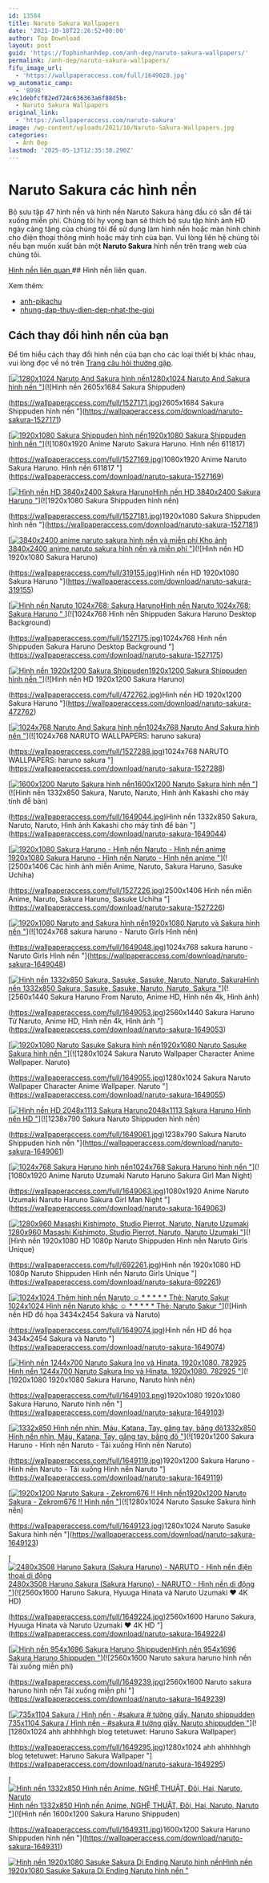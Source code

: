 ```yaml
---
id: 13584
title: Naruto Sakura Wallpapers
date: '2021-10-18T22:26:52+00:00'
author: Top Download
layout: post
guid: 'https://Tophinhanhdep.com/anh-dep/naruto-sakura-wallpapers/'
permalink: /anh-dep/naruto-sakura-wallpapers/
fifu_image_url:
  - 'https://wallpaperaccess.com/full/1649028.jpg'
wp_automatic_camp:
  - '8098'
e9c1debfcf82ed724c636363a6f88d5b:
  - Naruto Sakura Wallpapers
original_link:
  - 'https://wallpaperaccess.com/naruto-sakura'
image: /wp-content/uploads/2021/10/Naruto-Sakura-Wallpapers.jpg
categories:
  - Ảnh Đẹp
lastmod: '2025-05-13T12:35:38.290Z'
---
```

# Naruto Sakura các hình nền

Bộ sưu tập 47 hình nền và hình nền Naruto Sakura hàng đầu có sẵn để tải xuống miễn phí. Chúng tôi hy vọng bạn sẽ thích bộ sưu tập hình ảnh HD ngày càng tăng của chúng tôi để sử dụng làm hình nền hoặc màn hình chính cho điện thoại thông minh hoặc máy tính của bạn. Vui lòng liên hệ chúng tôi nếu bạn muốn xuất bản một **Naruto Sakura** hình nền trên trang web của chúng tôi.

[Hình nền liên quan ](#related) ## Hình nền liên quan.

   
 Xem thêm:

   
- [anh-pikachu](https://tophinhanhdep.com/anh-anime/anh-pikachu/)
- [nhung-dap-thuy-dien-dep-nhat-the-gioi](https://tophinhanhdep.com/anh-dep/nhung-dap-thuy-dien-dep-nhat-the-gioi/)

## Cách thay đổi hình nền của bạn

Để tìm hiểu cách thay đổi hình nền của bạn cho các loại thiết bị khác nhau, vui lòng đọc về nó trên [Trang câu hỏi thường gặp](https://tophinhanhdep.com/faq/).

  
[[![1280x1024 Naruto And Sakura hình nền](https://wallpaperaccess.com/full/1649028.jpg)1280x1024 Naruto And Sakura hình nền "](https://wallpaperaccess.com/download/naruto-sakura-1649028)](![Hình nền 2605x1684 Sakura Shippuden)

(https://wallpaperaccess.com/full/1527171.jpg)2605x1684 Sakura Shippuden hình nền "](https://wallpaperaccess.com/download/naruto-sakura-1527171)

[[![1920x1080 Sakura Shippuden hình nền](https://wallpaperaccess.com/full/1527166.jpg)1920x1080 Sakura Shippuden hình nền "](https://wallpaperaccess.com/download/naruto-sakura-1527166)](![1080x1920 Anime Naruto Sakura Haruno.  Hình nền 611817)

(https://wallpaperaccess.com/full/1527169.jpg)1080x1920 Anime Naruto Sakura Haruno. Hình nền 611817 "](https://wallpaperaccess.com/download/naruto-sakura-1527169)

[[![Hình nền HD 3840x2400 Sakura Haruno](https://wallpaperaccess.com/full/1527165.jpg)Hình nền HD 3840x2400 Sakura Haruno "](https://wallpaperaccess.com/download/naruto-sakura-1527165)](![1920x1080 Sakura Shippuden hình nền)

(https://wallpaperaccess.com/full/1527181.jpg)1920x1080 Sakura Shippuden hình nền "](https://wallpaperaccess.com/download/naruto-sakura-1527181)

[[![3840x2400 anime naruto sakura hình nền và miễn phí Kho ảnh](https://wallpaperaccess.com/full/1649034.jpg)3840x2400 anime naruto sakura hình nền và miễn phí "](https://wallpaperaccess.com/download/naruto-sakura-1649034)](![Hình nền HD 1920x1080 Sakura Haruno)

(https://wallpaperaccess.com/full/319155.jpg)Hình nền HD 1920x1080 Sakura Haruno "](https://wallpaperaccess.com/download/naruto-sakura-319155)

[[![Hình nền Naruto 1024x768: Sakura Haruno](https://wallpaperaccess.com/full/1527189.jpg)Hình nền Naruto 1024x768: Sakura Haruno " ](https://wallpaperaccess.com/download/naruto-sakura-1527189)](![1024x768 Hình nền Shippuden Sakura Haruno Desktop Background)

(https://wallpaperaccess.com/full/1527175.jpg)1024x768 Hình nền Shippuden Sakura Haruno Desktop Background "](https://wallpaperaccess.com/download/naruto-sakura-1527175)

[[![Hình nền 1920x1200 Sakura Shippuden](https://wallpaperaccess.com/full/1649038.jpg)1920x1200 Sakura Shippuden hình nền "](https://wallpaperaccess.com/download/naruto-sakura-1649038)](![Hình nền HD 1920x1200 Sakura Haruno)

(https://wallpaperaccess.com/full/472762.jpg)Hình nền HD 1920x1200 Sakura Haruno "](https://wallpaperaccess.com/download/naruto-sakura-472762)

[[![1024x768 Naruto And Sakura hình nền](https://wallpaperaccess.com/full/1649041.jpg)1024x768 Naruto And Sakura hình nền "](https://wallpaperaccess.com/download/naruto-sakura-1649041)](![1024x768 NARUTO WALLPAPERS: haruno sakura)

(https://wallpaperaccess.com/full/1527288.jpg)1024x768 NARUTO WALLPAPERS: haruno sakura "](https://wallpaperaccess.com/download/naruto-sakura-1527288)

[[![1600x1200 Naruto Sakura hình nền](https://wallpaperaccess.com/full/1649043.jpg)1600x1200 Naruto Sakura hình nền "](https://wallpaperaccess.com/download/naruto-sakura-1649043)](![Hình nền 1332x850 Sakura, Naruto, Naruto, Hình ảnh Kakashi cho máy tính để bàn)

(https://wallpaperaccess.com/full/1649044.jpg)Hình nền 1332x850 Sakura, Naruto, Naruto, Hình ảnh Kakashi cho máy tính để bàn "](https://wallpaperaccess.com/download/naruto-sakura-1649044)

[[![1920x1080 Sakura Haruno - Hình nền Naruto - Hình nền anime](https://wallpaperaccess.com/full/1527306.jpg)1920x1080 Sakura Haruno - Hình nền Naruto - Hình nền anime "](https://wallpaperaccess.com/download/naruto-sakura-1527306)](![2500x1406 Các hình ảnh miễn Anime, Naruto, Sakura Haruno, Sasuke Uchiha)

(https://wallpaperaccess.com/full/1527226.jpg)2500x1406 Hình nền miễn Anime, Naruto, Sakura Haruno, Sasuke Uchiha "](https://wallpaperaccess.com/download/naruto-sakura-1527226)

[[![1920x1080 Naruto and Sakura hình nền](https://wallpaperaccess.com/full/1649047.jpg)1920x1080 Naruto và Sakura hình nền "](https://wallpaperaccess.com/download/naruto-sakura-1649047)](![1024x768 sakura haruno - Naruto Girls Hình nền)

(https://wallpaperaccess.com/full/1649048.jpg)1024x768 sakura haruno - Naruto Girls Hình nền "](https://wallpaperaccess.com/download/naruto-sakura-1649048)

[[![Hình nền 1332x850 Sakura, Sasuke, Sasuke, Naruto, Naruto, Sakura](https://wallpaperaccess.com/full/1649049.jpg)Hình nền 1332x850 Sakura, Sasuke, Sasuke, Naruto, Naruto, Sakura "](https://wallpaperaccess.com/download/naruto-sakura-1649049)](![2560x1440 Sakura Haruno From Naruto, Anime HD, Hình nền 4k, Hình ảnh)

(https://wallpaperaccess.com/full/1649053.jpg)2560x1440 Sakura Haruno Từ Naruto, Anime HD, Hình nền 4k, Hình ảnh "](https://wallpaperaccess.com/download/naruto-sakura-1649053)

[[![1920x1080 Naruto Sasuke Sakura hình nền](https://wallpaperaccess.com/full/1400628.jpg)1920x1080 Naruto Sasuke Sakura hình nền "](https://wallpaperaccess.com/download/naruto-sakura-1400628)](![1280x1024 Sakura Naruto Wallpaper Character Anime Wallpaper.  Naruto)

(https://wallpaperaccess.com/full/1649055.jpg)1280x1024 Sakura Naruto Wallpaper Character Anime Wallpaper. Naruto "](https://wallpaperaccess.com/download/naruto-sakura-1649055)

[[![Hình nền HD 2048x1113 Sakura Haruno](https://wallpaperaccess.com/full/1527178.jpg)2048x1113 Sakura Haruno Hình nền HD "](https://wallpaperaccess.com/download/naruto-sakura-1527178)](![1238x790 Sakura Naruto Shippuden hình nền)

(https://wallpaperaccess.com/full/1649061.jpg)1238x790 Sakura Naruto Shippuden hình nền "](https://wallpaperaccess.com/download/naruto-sakura-1649061)

[[![1024x768 Sakura Haruno hình nền](https://wallpaperaccess.com/full/1649062.jpg)1024x768 Sakura Haruno hình nền "](https://wallpaperaccess.com/download/naruto-sakura-1649062)](![1080x1920 Anime Naruto Uzumaki Naruto Haruno Sakura Girl Man Night)

(https://wallpaperaccess.com/full/1649063.jpg)1080x1920 Anime Naruto Uzumaki Naruto Haruno Sakura Girl Man Night "](https://wallpaperaccess.com/download/naruto-sakura-1649063)

[[![1280x960 Masashi Kishimoto, Studio Pierrot, Naruto, Naruto Uzumaki](https://wallpaperaccess.com/full/1649070.jpg)1280x960 Masashi Kishimoto, Studio Pierrot, Naruto, Naruto Uzumaki "](https://wallpaperaccess.com/download/naruto-sakura-1649070)](![Hình nền 1920x1080 HD 1080p Naruto Shippuden Hình nền Naruto Girls Unique)

(https://wallpaperaccess.com/full/692261.jpg)Hình nền 1920x1080 HD 1080p Naruto Shippuden Hình nền Naruto Girls Unique "](https://wallpaperaccess.com/download/naruto-sakura-692261)

[[![1024x1024 Thêm hình nền Naruto ☺️ * * * * * Thẻ: Naruto Sakur](https://wallpaperaccess.com/full/1649073.jpg)1024x1024 Hình nền Naruto khác ☺️ \* \* \* \* \* Thẻ: Naruto Sakur "](https://wallpaperaccess.com/download/naruto-sakura-1649073)](![Hình nền HD đồ họa 3434x2454 Sakura và Naruto)

(https://wallpaperaccess.com/full/1649074.jpg)Hình nền HD đồ họa 3434x2454 Sakura và Naruto "](https://wallpaperaccess.com/download/naruto-sakura-1649074)

[[![Hình nền 1244x700 Naruto Sakura Ino và Hinata.  1920x1080.  782925](https://wallpaperaccess.com/full/1649082.jpg)Hình nền 1244x700 Naruto Sakura Ino và Hinata. 1920x1080. 782925 "](https://wallpaperaccess.com/download/naruto-sakura-1649082)](![1920x1080 1920x1080 Sakura Haruno, Naruto hình nền)

(https://wallpaperaccess.com/full/1649103.png)1920x1080 1920x1080 Sakura Haruno, Naruto hình nền "](https://wallpaperaccess.com/download/naruto-sakura-1649103)

[[![1332x850 Hình nền nhìn, Máu, Katana, Tay, găng tay, băng đô](https://wallpaperaccess.com/full/1649111.jpg)1332x850 Hình nền nhìn, Máu, Katana, Tay, găng tay, băng đô "](https://wallpaperaccess.com/download/naruto-sakura-1649111)](![1920x1200 Sakura Haruno - Hình nền Naruto - Tải xuống Hình nền Naruto)

(https://wallpaperaccess.com/full/1649119.jpg)1920x1200 Sakura Haruno - Hình nền Naruto - Tải xuống Hình nền Naruto "](https://wallpaperaccess.com/download/naruto-sakura-1649119)

[[![1920x1200 Naruto Sakura - Zekrom676 !!  Hình nền](https://wallpaperaccess.com/full/1649122.jpg)1920x1200 Naruto Sakura - Zekrom676 !! Hình nền "](https://wallpaperaccess.com/download/naruto-sakura-1649122)](![1280x1024 Naruto Sasuke Sakura hình nền)

(https://wallpaperaccess.com/full/1649123.jpg)1280x1024 Naruto Sasuke Sakura hình nền "](https://wallpaperaccess.com/download/naruto-sakura-1649123)

[[![2480x3508 Haruno Sakura (Sakura Haruno) - NARUTO - Hình nền điện thoại di động](https://wallpaperaccess.com/full/1649124.jpg)2480x3508 Haruno Sakura (Sakura Haruno) - NARUTO - Hình nền di động "](https://wallpaperaccess.com/download/naruto-sakura-1649124)](![2560x1600 Haruno Sakura, Hyuuga Hinata và Naruto Uzumaki ❤ 4K HD)

(https://wallpaperaccess.com/full/1649224.jpg)2560x1600 Haruno Sakura, Hyuuga Hinata và Naruto Uzumaki ❤ 4K HD "](https://wallpaperaccess.com/download/naruto-sakura-1649224)

[[![Hình nền 954x1696 Sakura Haruno Shippuden](https://wallpaperaccess.com/full/1527188.jpg)Hình nền 954x1696 Sakura Haruno Shippuden "](https://wallpaperaccess.com/download/naruto-sakura-1527188)](![2560x1600 Naruto sakura haruno hình nền Tải xuống miễn phí)

(https://wallpaperaccess.com/full/1649239.jpg)2560x1600 Naruto sakura haruno hình nền Tải xuống miễn phí "](https://wallpaperaccess.com/download/naruto-sakura-1649239)

[[![735x1104 Sakura / Hình nền - #sakura # tường giấy.  Naruto shippudden](https://wallpaperaccess.com/full/1649287.jpg)735x1104 Sakura / Hình nền - #sakura # tường giấy. Naruto shippudden "](https://wallpaperaccess.com/download/naruto-sakura-1649287)](![1280x1024 ahh ahhhhhgh blog tetetuwet: Haruno Sakura Wallpaper)

(https://wallpaperaccess.com/full/1649295.jpg)1280x1024 ahh ahhhhhgh blog tetetuwet: Haruno Sakura Wallpaper "](https://wallpaperaccess.com/download/naruto-sakura-1649295)

[[![Hình nền 1332x850 Hình nền Anime, NGHỆ THUẬT, Đôi, Hai, Naruto, Naruto](https://wallpaperaccess.com/full/1649307.jpg)Hình nền 1332x850 Hình nền Anime, NGHỆ THUẬT, Đôi, Hai, Naruto, Naruto "](https://wallpaperaccess.com/download/naruto-sakura-1649307)](![Hình nền 1600x1200 Sakura Haruno Shippuden)

(https://wallpaperaccess.com/full/1649311.jpg)1600x1200 Sakura Haruno Shippuden hình nền "](https://wallpaperaccess.com/download/naruto-sakura-1649311)

[![Hình nền 1920x1080 Sasuke Sakura Di Ending Naruto hình nền](https://wallpaperaccess.com/full/1649328.jpg)Hình nền 1920x1080 Sasuke Sakura Di Ending Naruto hình nền "](https://wallpaperaccess.com/download/naruto-sakura-1649328)
